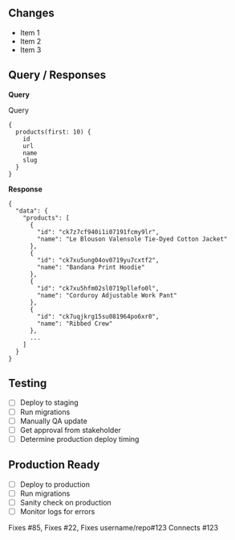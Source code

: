 ## Changes

- Item 1
- Item 2
- Item 3

## Query / Responses

**Query**

Query

```
{
  products(first: 10) {
    id
    url
    name
    slug
  }
}
```

**Response**

```
{
  "data": {
    "products": [
      {
        "id": "ck7z7cf940i1i07191fcmy9lr",
        "name": "Le Blouson Valensole Tie-Dyed Cotton Jacket"
      },
      {
        "id": "ck7xu5ung04ov0719yu7cxtf2",
        "name": "Bandana Print Hoodie"
      },
      {
        "id": "ck7xu5hfm02sl0719pllefo0l",
        "name": "Corduroy Adjustable Work Pant"
      },
      {
        "id": "ck7uqjkrg15su081964po6xr0",
        "name": "Ribbed Crew"
      },
      ...
    ]
  }
}
```

## Testing

- [ ] Deploy to staging
- [ ] Run migrations
- [ ] Manually QA update
- [ ] Get approval from stakeholder
- [ ] Determine production deploy timing

## Production Ready

- [ ] Deploy to production
- [ ] Run migrations
- [ ] Sanity check on production
- [ ] Monitor logs for errors

Fixes #85, Fixes #22, Fixes username/repo#123
Connects #123

